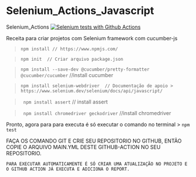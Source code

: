 # Selenium_Actions_Javascript

Selenium_Actions   [![Selenium tests with Github Actions](https://github.com/carloseduardo1984/Selenium_Actions_Javascript/actions/workflows/main.yml/badge.svg)](https://github.com/carloseduardo1984/Selenium_Actions_Javascript/actions/workflows/main.yml)

Receita para criar projetos com Selenium framework com cucumber-js 

> ```npm install // https://www.npmjs.com/```

> ```npm init  // Criar arquivo package.json```

> ```npm install --save-dev @cucumber/pretty-formatter @cucumber/cucumber``` //install cucumber

> ```npm install selenium-webdriver  // Documentação de apoio > https://www.selenium.dev/selenium/docs/api/javascript/```

> ``` npm install assert``` // install assert

> ``` npm install chromedriver geckodriver``` //install chromedriver

Pronto, agora para para executa é só executar o comando no terminal > ```npm test``` 

FAÇA OS COMANDO GIT E CRIE SEU REPOSITORIO NO GITHUB, ENTÃO COPIE O ARQUIVO MAIN.YML DESTE GITHUB-ACTION NO SEU REPOSITORIO.

```PARA EXECUTAR AUTOMATICAMENTE É SÓ CRIAR UMA ATUALIZAÇÃO NO PROJETO E O GITHUB ACTION JÁ EXECUTA E ADICIONA O REPORT.```
